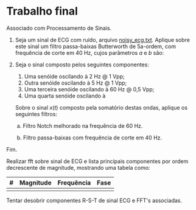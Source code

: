 # Trabalho final

Associado com Processamento de Sinais.

1. Seja um sinal de ECG com ruído, arquivo  [noisy_ecg.txt](https://fpassold.github.io/Process_Sinais/noisy_ecg.txt). Aplique sobre este sinal um filtro passa-baixas Butterworth de 5a-ordem, com frequência de corte em 40 Hz, cujos parâmetros $a$ e $b$ são:

2. Seja o sinal composto pelos seguintes componentes:

   1. Uma senóide oscilando à 2 Hz @ 1 Vpp;
   2. Outra senóide oscilando à 5 Hz @ 1 Vpp;
   3. Uma terceira senóide oscilando à 60 Hz @ 0,5 Vpp;
   4. Uma quarta senóide oscilando à 

   Sobre o sinal $x(t)$ composto pela somatório destas ondas, aplique os seguintes filtros:

   ​	a. Filtro Notch melhorado na frequência de 60 Hz.

   ​	b. Filtro passa-baixas com frequência de corte em 40 Hz.

Fim.

Realizar fft sobre sinal de ECG e lista principais componentes por ordem decrescente de magnitude, mostrando uma tabela como:

| #    | Magnitude | Frequência | Fase |
| ---- | --------- | ---------- | ---- |
|      |           |            |      |

Tentar desobrir componentes R-S-T de sinal ECG e FFT's associadas.







